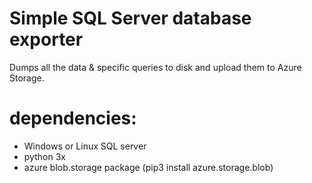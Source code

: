 # Simple SQL Server database exporter


Dumps all the data & specific queries to disk and upload them to Azure Storage. 

# dependencies:
* Windows or Linux SQL server
* python 3x
* azure blob.storage package (pip3 install azure.storage.blob)
